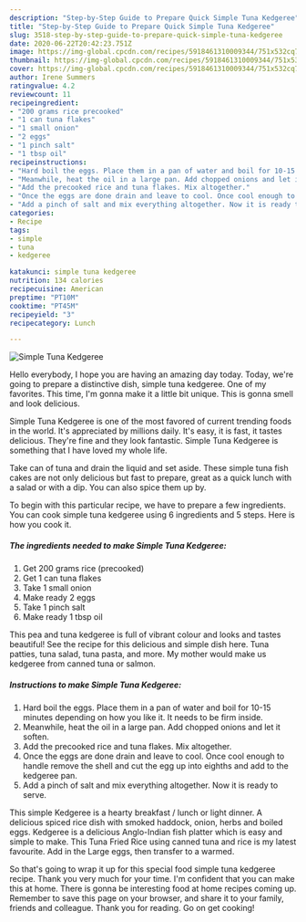 ```yaml
---
description: "Step-by-Step Guide to Prepare Quick Simple Tuna Kedgeree"
title: "Step-by-Step Guide to Prepare Quick Simple Tuna Kedgeree"
slug: 3518-step-by-step-guide-to-prepare-quick-simple-tuna-kedgeree
date: 2020-06-22T20:42:23.751Z
image: https://img-global.cpcdn.com/recipes/5918461310009344/751x532cq70/simple-tuna-kedgeree-recipe-main-photo.jpg
thumbnail: https://img-global.cpcdn.com/recipes/5918461310009344/751x532cq70/simple-tuna-kedgeree-recipe-main-photo.jpg
cover: https://img-global.cpcdn.com/recipes/5918461310009344/751x532cq70/simple-tuna-kedgeree-recipe-main-photo.jpg
author: Irene Summers
ratingvalue: 4.2
reviewcount: 11
recipeingredient:
- "200 grams rice precooked"
- "1 can tuna flakes"
- "1 small onion"
- "2 eggs"
- "1 pinch salt"
- "1 tbsp oil"
recipeinstructions:
- "Hard boil the eggs. Place them in a pan of water and boil for 10-15 minutes depending on how you like it. It needs to be firm inside."
- "Meanwhile, heat the oil in a large pan. Add chopped onions and let it soften."
- "Add the precooked rice and tuna flakes. Mix altogether."
- "Once the eggs are done drain and leave to cool. Once cool enough to handle remove the shell and cut the egg up into eighths and add to the kedgeree pan."
- "Add a pinch of salt and mix everything altogether. Now it is ready to serve."
categories:
- Recipe
tags:
- simple
- tuna
- kedgeree

katakunci: simple tuna kedgeree 
nutrition: 134 calories
recipecuisine: American
preptime: "PT10M"
cooktime: "PT45M"
recipeyield: "3"
recipecategory: Lunch

---
```



![Simple Tuna Kedgeree](https://img-global.cpcdn.com/recipes/5918461310009344/751x532cq70/simple-tuna-kedgeree-recipe-main-photo.jpg)

Hello everybody, I hope you are having an amazing day today. Today, we're going to prepare a distinctive dish, simple tuna kedgeree. One of my favorites. This time, I'm gonna make it a little bit unique. This is gonna smell and look delicious.

Simple Tuna Kedgeree is one of the most favored of current trending foods in the world. It's appreciated by millions daily. It's easy, it is fast, it tastes delicious. They're fine and they look fantastic. Simple Tuna Kedgeree is something that I have loved my whole life.

Take can of tuna and drain the liquid and set aside. These simple tuna fish cakes are not only delicious but fast to prepare, great as a quick lunch with a salad or with a dip. You can also spice them up by.


To begin with this particular recipe, we have to prepare a few ingredients. You can cook simple tuna kedgeree using 6 ingredients and 5 steps. Here is how you cook it.

<!--inarticleads1-->

##### The ingredients needed to make Simple Tuna Kedgeree:

1. Get 200 grams rice (precooked)
1. Get 1 can tuna flakes
1. Take 1 small onion
1. Make ready 2 eggs
1. Take 1 pinch salt
1. Make ready 1 tbsp oil


This pea and tuna kedgeree is full of vibrant colour and looks and tastes beautiful! See the recipe for this delicious and simple dish here. Tuna patties, tuna salad, tuna pasta, and more. My mother would make us kedgeree from canned tuna or salmon. 

<!--inarticleads2-->

##### Instructions to make Simple Tuna Kedgeree:

1. Hard boil the eggs. Place them in a pan of water and boil for 10-15 minutes depending on how you like it. It needs to be firm inside.
1. Meanwhile, heat the oil in a large pan. Add chopped onions and let it soften.
1. Add the precooked rice and tuna flakes. Mix altogether.
1. Once the eggs are done drain and leave to cool. Once cool enough to handle remove the shell and cut the egg up into eighths and add to the kedgeree pan.
1. Add a pinch of salt and mix everything altogether. Now it is ready to serve.


This simple Kedgeree is a hearty breakfast / lunch or light dinner. A delicious spiced rice dish with smoked haddock, onion, herbs and boiled eggs. Kedgeree is a delicious Anglo-Indian fish platter which is easy and simple to make. This Tuna Fried Rice using canned tuna and rice is my latest favourite. Add in the Large eggs, then transfer to a warmed. 

So that's going to wrap it up for this special food simple tuna kedgeree recipe. Thank you very much for your time. I'm confident that you can make this at home. There is gonna be interesting food at home recipes coming up. Remember to save this page on your browser, and share it to your family, friends and colleague. Thank you for reading. Go on get cooking!
